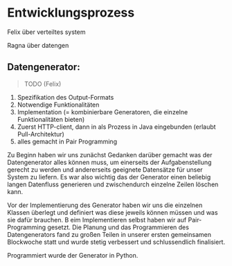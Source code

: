 # Entwicklungsprozess

Felix über verteiltes system


Ragna über datengen

## Datengenerator:

> TODO (Felix)

1. Spezifikation des Output-Formats
2. Notwendige Funktionalitäten
3. Implementation (= kombinierbare Generatoren, die einzelne Funktionalitäten bieten)
4. Zuerst HTTP-client, dann in als Prozess in Java eingebunden (erlaubt Pull-Architektur)
5. alles gemacht in Pair Programming

Zu Beginn haben wir uns zunächst Gedanken darüber gemacht was der Datengenerator alles können muss, um einerseits der Aufgabenstellung gerecht zu werden und andererseits geeignete Datensätze für unser System zu liefern. 
Es war also wichtig das der Generator einen beliebig langen Datenfluss generieren und zwischendurch einzelne Zeilen löschen kann.

Vor der Implementierung des Generator haben wir uns die einzelnen Klassen überlegt und definiert was diese jeweils können müssen und was sie dafür brauchen. B
eim Implementieren selbst haben wir auf Pair-Programming gesetzt. Die Planung und das Programmieren des Datengenerators fand zu großen Teilen in unserer ersten gemeinsamen Blockwoche statt und wurde stetig verbessert und schlussendlich finalisiert.

Programmiert wurde der Generator in Python.


